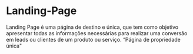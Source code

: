 # Landing-Page
 Landing Page é uma página de destino e única, que tem como objetivo apresentar todas as informações necessárias para realizar uma conversão  em leads ou clientes de um produto ou serviço. “Página de propriedade única"
